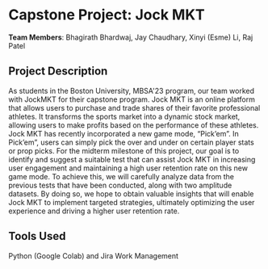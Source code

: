 # Capstone Project: Jock MKT 
**Team Members**: Bhagirath Bhardwaj, Jay Chaudhary, Xinyi (Esme) Li, Raj Patel

## Project Description
As students in the Boston University, MBSA'23 program, our team worked with JockMKT for their capstone program. Jock MKT is an online platform that allows users to purchase and trade shares of their favorite professional athletes. It transforms the sports market into a dynamic stock market, allowing users to make profits based on the performance of these athletes. Jock MKT has recently incorporated a new game mode, “Pick’em”. In Pick’em”, users can simply pick the over and under on certain player stats or prop picks.  For the midterm milestone of this project, our goal is to identify and suggest a suitable test that can assist Jock MKT in increasing user engagement and maintaining a high user retention rate on this new game mode. To achieve this, we will carefully analyze data from the previous tests that have been conducted, along with two amplitude datasets. By doing so, we hope to obtain valuable insights that will enable Jock MKT to implement targeted strategies, ultimately optimizing the user experience and driving a higher user retention rate.

## Tools Used
Python (Google Colab) and Jira Work Management
